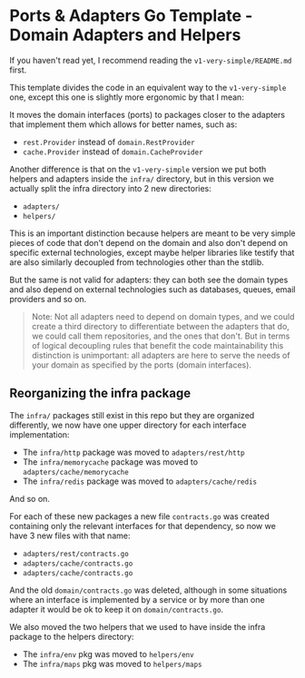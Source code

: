 # Ports & Adapters Go Template - Domain Adapters and Helpers

If you haven't read yet, I recommend reading the `v1-very-simple/README.md` first.

This template divides the code in an equivalent way to the `v1-very-simple` one, except this one
is slightly more ergonomic by that I mean:

It moves the domain interfaces (ports) to packages closer to the adapters that implement them
which allows for better names, such as:

- `rest.Provider` instead of `domain.RestProvider`
- `cache.Provider` instead of `domain.CacheProvider`

Another difference is that on the `v1-very-simple` version we put both
helpers and adapters inside the `infra/` directory, but in this version
we actually split the infra directory into 2 new directories:

- `adapters/`
- `helpers/`

This is an important distinction because helpers are meant to be very simple
pieces of code that don't depend on the domain and also don't depend on
specific external technologies, except maybe helper libraries like testify
that are also similarly decoupled from technologies other than the stdlib.

But the same is not valid for adapters: they can both see the domain types
and also depend on external technologies such as databases, queues, email providers
and so on.

> Note: Not all adapters need to depend on domain types, and we could create
> a third directory to differentiate between the adapters that do, we
> could call them repositories, and the ones that don't. But in terms
> of logical decoupling rules that benefit the code maintainability
> this distinction is unimportant: all adapters are here to serve
> the needs of your domain as specified by the ports (domain interfaces).

## Reorganizing the infra package

The `infra/` packages still exist in this repo but they are organized
differently, we now have one upper directory for each interface implementation:

- The `infra/http` package was moved to `adapters/rest/http`
- The `infra/memorycache` package was moved to `adapters/cache/memorycache`
- The `infra/redis` package was moved to `adapters/cache/redis`

And so on.

For each of these new packages a new file `contracts.go` was created containing
only the relevant interfaces for that dependency, so now we have 3 new files with that name:

- `adapters/rest/contracts.go`
- `adapters/cache/contracts.go`
- `adapters/cache/contracts.go`

And the old `domain/contracts.go` was deleted, although in some situations
where an interface is implemented by a service or by more than one adapter
it would be ok to keep it on `domain/contracts.go`.

We also moved the two helpers that we used to have inside the infra package
to the helpers directory:

- The `infra/env` pkg was moved to `helpers/env`
- The `infra/maps` pkg was moved to `helpers/maps`

